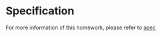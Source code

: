 # Specification

For more information of this homework, please refer to [spec](https://www.youtube.com/watch?v=wnjUI_KmOro&list=PLGwrIQuH8GlNOiIkkASnsw8eipk-0uOqc&index=38)
